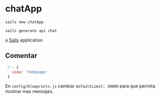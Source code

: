 # chatApp
`sails new chatApp`

`sails generate api chat`

a [Sails](http://sailsjs.org) application

## Comentar

```javascript  
'/': {
   view: 'homepage'
 }
```

En `config/blueprints.js` cambiar `defaultLimit: 30000` para que permita mostrar mas mensajes.
